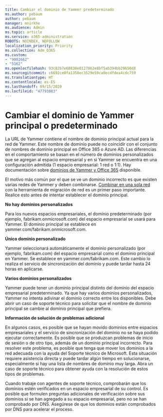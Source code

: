 ```yaml
---
title: Cambiar el dominio de Yammer predeterminado
ms.author: pebaum
author: pebaum
manager: mnirkhe
ms.audience: Admin
ms.topic: article
ms.service: o365-administration
ROBOTS: NOINDEX, NOFOLLOW
localization_priority: Priority
ms.collection: Adm_O365
ms.custom:
- "9002662"
- "5162"
ms.openlocfilehash: 93c82b7e60838e0127062e8bf5ab394bb29650d8
ms.sourcegitcommit: c6692ce0fa1358ec3529e59ca0ecdfdea4cdc759
ms.translationtype: HT
ms.contentlocale: es-ES
ms.lasthandoff: 09/15/2020
ms.locfileid: "47793883"
---
```

# <a name="changing-the-defaultprimary-yammer-domain"></a>Cambiar el dominio de Yammer principal o predeterminado

La URL de Yammer contiene el nombre de dominio principal actual para la red de Yammer. Este nombre de dominio puede no coincidir con el conjunto de nombres de dominio principal en Office 365 o Azure AD. Las diferencias en el comportamiento se basan en el número de dominios personalizados que se agregan al espacio empresarial y en si Yammer se encuentra en una configuración admitida (1 espacio empresarial: 1 red o 1:1). Hay documentación sobre [dominios de Yammer y Office 365](https://docs.microsoft.com/yammer/configure-your-yammer-network/manage-yammer-domains) disponible.

El motivo más común por el que se ve un dominio incorrecto es que existen varias redes de Yammer y deben combinarse. [Combinar en una sola red](https://docs.microsoft.com/yammer/configure-your-yammer-network/consolidate-multiple-yammer-networks) con la herramienta de migración de red es un primer paso importante. Realice esto antes de intentar establecer el dominio principal.

**No hay dominios personalizados**

Para los nuevos espacios empresariales, el dominio predeterminado (por ejemplo, fabrikam.onmicrosoft.com) del espacio empresarial se usará para Yammer. El dominio principal se establece en yammer.com/fabrikam.onmicrosoft.com.

**Único dominio personalizado**

Yammer seleccionará automáticamente el dominio personalizado (por ejemplo, fabrikam.com) del espacio empresarial como el dominio principal en Yammer. Se establece en yammer.com/fabrikam.com. Este cambio lo realiza el servicio de sincronización del dominio y puede tardar hasta 24 horas en aplicarse.

**Varios dominios personalizados**

Yammer puede tener un dominio principal distinto del dominio del espacio empresarial predeterminado. Ya que hay varios dominios personalizados, Yammer no intenta adivinar el dominio correcto entre los disponibles. Debe abrir un caso de soporte técnico para solicitar que el nombre de dominio principal se cambie al dominio principal que prefiera.

**Información de solución de problemas adicional**

En algunos casos, es posible que se hayan movido dominios entre espacios empresariales y el servicio de sincronización del dominio no se haya podido ejecutar correctamente. Es posible que se produzcan problemas de inicio de sesión o de otro tipo, además de un dominio principal incorrecto. Para resolver este problema, es posible que tenga que mover los dominios a la red adecuada con la ayuda del Soporte técnico de Microsoft. Esta situación requiere asistencia directa y puede tardar algún tiempo en solucionarse, especialmente si hay una lista de nombres de dominio muy larga. Abra un caso de soporte técnico para obtener ayuda con la resolución de estos tipos de problemas.

Cuando trabaje con agentes de soporte técnico, comprobarán que los dominios estén verificados en un espacio empresarial de su control. Es posible que formulen preguntas adicionales de verificación sobre sus dominios si se han agregado a su espacio empresarial, pero no se han comprobado por DNS. Asegúrese de que los dominios están comprobados por DNS para acelerar el proceso.
